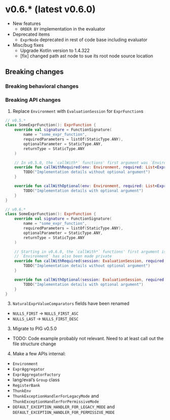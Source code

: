 # v0.6.* (latest v0.6.0)

* New features
    * `ORDER BY` implementation in the evaluator
* Deprecated items
    * `ExprNode` deprecated in rest of code base including evaluator
* Misc/bug fixes
    * Upgrade Kotlin version to 1.4.322
    * [fix] changed path ast node to sue its root node source location
## Breaking changes
### Breaking behavioral changes
### Breaking API changes
1. Replace `Environment` with `EvaluationSession` for `ExprFunction`s
```kotlin
// v0.5.*
class SomeExprFunction(): ExprFunction {
    override val signature = FunctionSignature(
        name = "some_expr_function",
        requiredParameters = listOf(StaticType.ANY),
        optionalParameter = StaticType.ANY,
        returnType = StaticType.ANY
    )

    // In v0.5.0, the `callWith*` functions' first argument was `Environment`
    override fun callWithRequired(env: Environment, required: List<ExprValue>): ExprValue {
        TODO("Implementation details without optional argument")
    }

    override fun callWithOptional(env: Environment, required: List<ExprValue>, opt: ExprValue): ExprValue {
        TODO("Implementation details with optional argument")
    }
}
```

```kotlin
// v0.6.*
class SomeExprFunction(): ExprFunction {
    override val signature = FunctionSignature(
        name = "some_expr_function",
        requiredParameters = listOf(StaticType.ANY),
        optionalParameter = StaticType.ANY,
        returnType = StaticType.ANY
    )

    // Starting in v0.6.0, the `callWith*` functions' first argument is changed to `EvaluationSession`.
    // `Environment` has also been made private
    override fun callWithRequired(session: EvaluationSession, required: List<ExprValue>): ExprValue {
        TODO("Implementation details without optional argument")
    }

    override fun callWithOptional(session: EvaluationSession, required: List<ExprValue>, opt: ExprValue): ExprValue {
        TODO("Implementation details with optional argument")
    }
}
```
3. `NaturalExprValueComparators` fields have been renamed
* `NULLS_FIRST` → `NULLS_FIRST_ASC`
* `NULLS_LAST` → `NULLS_FIRST_DESC`
3. Migrate to PIG v0.5.0
* TODO: Code example probably not relevant. Need to at least call out the file structure change
4. Make a few APIs internal:
* `Environment`
* `ExprAggregator`
* `ExprAggregatorFactory`
* lang/eval’s `Group` class
* `RegisterBank`
* `ThunkEnv`
* `ThunkExceptionHandlerForLegacyMode` and `ThunkExceptionHandlerForPermissiveMode`
* `DEFAULT_EXCEPTION_HANDLER_FOR_LEGACY_MODE` and `DEFAULT_EXCEPTION_HANDLER_FOR_PERMISSIVE_MODE`
